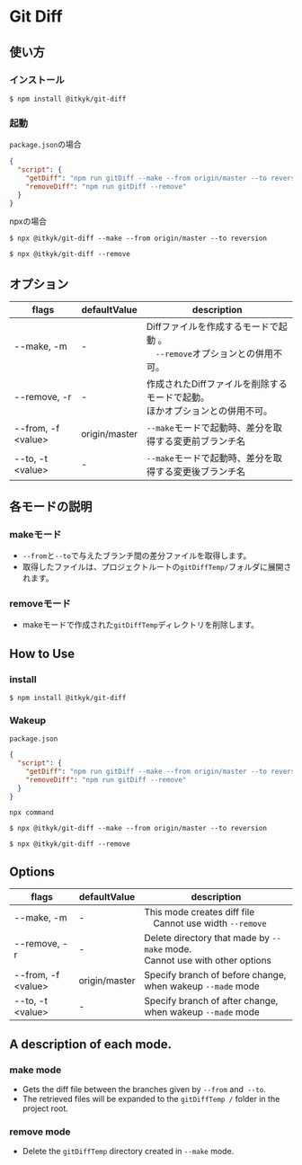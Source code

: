# Git Diff 

## 使い方
### インストール
```
$ npm install @itkyk/git-diff
```

### 起動
`package.json`の場合
```json
{
  "script": {
    "getDiff": "npm run gitDiff --make --from origin/master --to reversion",
    "removeDiff": "npm run gitDiff --remove"
  }
}
```

npxの場合
```
$ npx @itkyk/git-diff --make --from origin/master --to reversion

$ npx @itkyk/git-diff --remove
```

## オプション
| flags | defaultValue | description |
|--------|------------------|---------------|
| --make, -m | - | Diffファイルを作成するモードで起動 。<br>　`--remove`オプションとの併用不可。|
| --remove, -r | - | 作成されたDiffファイルを削除するモードで起動。<br>ほかオプションとの併用不可。 |
| --from, -f \<value> | origin/master | `--make`モードで起動時、差分を取得する変更前ブランチ名 |
| --to, -t \<value> | - | `--make`モードで起動時、差分を取得する変更後ブランチ名 |

## 各モードの説明
### makeモード
- `--from`と`--to`で与えたブランチ間の差分ファイルを取得します。
- 取得したファイルは、プロジェクトルートの`gitDiffTemp/`フォルダに展開されます。

### removeモード
- makeモードで作成された`gitDiffTemp`ディレクトリを削除します。


## How to Use
### install
```
$ npm install @itkyk/git-diff
```

### Wakeup
`package.json`
```json
{
  "script": {
    "getDiff": "npm run gitDiff --make --from origin/master --to reversion",
    "removeDiff": "npm run gitDiff --remove"
  }
}
```

`npx command`
```
$ npx @itkyk/git-diff --make --from origin/master --to reversion

$ npx @itkyk/git-diff --remove
```

## Options
| flags | defaultValue | description |
|--------|------------------|---------------|
| --make, -m | - | This mode creates diff file<br>　Cannot use width `--remove`|
| --remove, -r | - | Delete directory that made by `--make` mode.<br>Cannot use with other options |
| --from, -f \<value> | origin/master | Specify branch of before change, when wakeup `--made` mode |
| --to, -t \<value> | - | Specify branch of after change, when wakeup `--made` mode |

## A description of each mode.
### make mode
- Gets the diff file between the branches given by `--from` and` --to`.
- The retrieved files will be expanded to the `gitDiffTemp /` folder in the project root.

### remove mode
- Delete the `gitDiffTemp` directory created in `--make` mode.